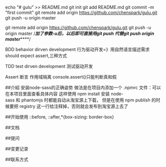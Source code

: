 echo "# gulu" >> README.md
git init
git add README.md
git commit -m "first commit"
git remote add origin https://github.com/chenspark/gulu.git
git push -u origin master

git remote add origin https://github.com/chenspark/gulu.git
git push -u origin master
/*****加了参数-u后，以后即可直接用git push 代替git push origin master*********/

BDD  behavior dirven development  行为驱动开发=》用自然语言描述需求should expect assert,三种方式

TDD  test dirven development      测试驱动开发

Assert     断言
作用域隔离
console.assert()只能判断真和假

##介紹
安装node-sass的正确姿势
做法是在项目内添加一个 .npmrc 文件：可以在本项目里面查看具体内容
这样使用 npm install 安装 node-sass 和 phantomjs 时都能自动从淘宝源上下载，
但是在使用 npm publish 的时候要把 registry 这一行给注释掉，否则就会发布到淘宝源上去了

##开始使用
::before, ::after,*{box-sizing: border-box}

##文档

##提问

##变更记录

##联系方式